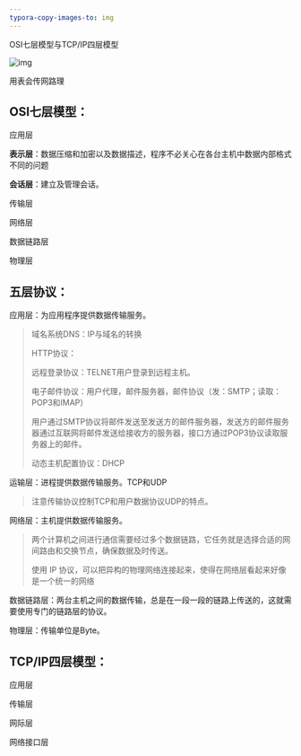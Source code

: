 ```yaml
---
typora-copy-images-to: img
---
```


OSI七层模型与TCP/IP四层模型

![img](https://my-blog-to-use.oss-cn-beijing.aliyuncs.com/2019/7/%E4%BA%94%E5%B1%82%E4%BD%93%E7%B3%BB%E7%BB%93%E6%9E%84.png)

用表会传网路理

## OSI七层模型：

应用层

**表示层**：数据压缩和加密以及数据描述，程序不必关心在各台主机中数据内部格式不同的问题 

**会话层**：建立及管理会话。

传输层

网络层

数据链路层

物理层

## 五层协议：

应用层：为应用程序提供数据传输服务。

> 域名系统DNS：IP与域名的转换
>
> HTTP协议：
>
> 远程登录协议：TELNET用户登录到远程主机。
>
> 电子邮件协议：用户代理，邮件服务器，邮件协议（发：SMTP；读取：POP3和IMAP）
>
> 用户通过SMTP协议将邮件发送至发送方的邮件服务器，发送方的邮件服务器通过互联网将邮件发送给接收方的服务器，接口方通过POP3协议读取服务器上的邮件。
>
> 动态主机配置协议：DHCP

运输层：进程提供数据传输服务。TCP和UDP

> 注意传输协议控制TCP和用户数据协议UDP的特点。

网络层：主机提供数据传输服务。

> 两个计算机之间进行通信需要经过多个数据链路，它任务就是选择合适的网间路由和交换节点，确保数据及时传送。
>
> 使用 IP 协议，可以把异构的物理网络连接起来，使得在网络层看起来好像是一个统一的网络 

数据链路层：两台主机之间的数据传输，总是在一段一段的链路上传送的，这就需要使用专门的链路层的协议。

>  

物理层：传输单位是Byte。

> 

## TCP/IP四层模型：

应用层

传输层

网际层

网络接口层
